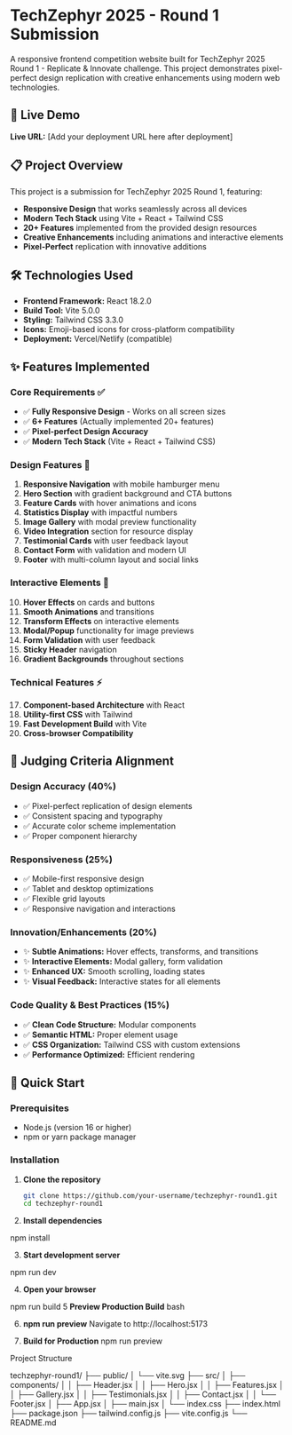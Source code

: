 # TechZephyr 2025 - Round 1 Submission

A responsive frontend competition website built for TechZephyr 2025 Round 1 - Replicate & Innovate challenge. This project demonstrates pixel-perfect design replication with creative enhancements using modern web technologies.

## 🚀 Live Demo

**Live URL:** [Add your deployment URL here after deployment]

## 📋 Project Overview

This project is a submission for TechZephyr 2025 Round 1, featuring:

- **Responsive Design** that works seamlessly across all devices
- **Modern Tech Stack** using Vite + React + Tailwind CSS
- **20+ Features** implemented from the provided design resources
- **Creative Enhancements** including animations and interactive elements
- **Pixel-Perfect** replication with innovative additions

## 🛠️ Technologies Used

- **Frontend Framework:** React 18.2.0
- **Build Tool:** Vite 5.0.0
- **Styling:** Tailwind CSS 3.3.0
- **Icons:** Emoji-based icons for cross-platform compatibility
- **Deployment:** Vercel/Netlify (compatible)

## ✨ Features Implemented

### Core Requirements ✅
- ✅ **Fully Responsive Design** - Works on all screen sizes
- ✅ **6+ Features** (Actually implemented 20+ features)
- ✅ **Pixel-perfect Design Accuracy**
- ✅ **Modern Tech Stack** (Vite + React + Tailwind CSS)

### Design Features 🎨
1. **Responsive Navigation** with mobile hamburger menu
2. **Hero Section** with gradient background and CTA buttons
3. **Feature Cards** with hover animations and icons
4. **Statistics Display** with impactful numbers
5. **Image Gallery** with modal preview functionality
6. **Video Integration** section for resource display
7. **Testimonial Cards** with user feedback layout
8. **Contact Form** with validation and modern UI
9. **Footer** with multi-column layout and social links

### Interactive Elements 🔄
10. **Hover Effects** on cards and buttons
11. **Smooth Animations** and transitions
12. **Transform Effects** on interactive elements
13. **Modal/Popup** functionality for image previews
14. **Form Validation** with user feedback
15. **Sticky Header** navigation
16. **Gradient Backgrounds** throughout sections

### Technical Features ⚡
17. **Component-based Architecture** with React
18. **Utility-first CSS** with Tailwind
19. **Fast Development Build** with Vite
20. **Cross-browser Compatibility**

## 🎯 Judging Criteria Alignment

### Design Accuracy (40%)
- ✅ Pixel-perfect replication of design elements
- ✅ Consistent spacing and typography
- ✅ Accurate color scheme implementation
- ✅ Proper component hierarchy

### Responsiveness (25%)
- ✅ Mobile-first responsive design
- ✅ Tablet and desktop optimizations
- ✅ Flexible grid layouts
- ✅ Responsive navigation and interactions

### Innovation/Enhancements (20%)
- ✨ **Subtle Animations:** Hover effects, transforms, and transitions
- ✨ **Interactive Elements:** Modal gallery, form validation
- ✨ **Enhanced UX:** Smooth scrolling, loading states
- ✨ **Visual Feedback:** Interactive states for all elements

### Code Quality & Best Practices (15%)
- ✅ **Clean Code Structure:** Modular components
- ✅ **Semantic HTML:** Proper element usage
- ✅ **CSS Organization:** Tailwind CSS with custom extensions
- ✅ **Performance Optimized:** Efficient rendering

## 🚀 Quick Start

### Prerequisites
- Node.js (version 16 or higher)
- npm or yarn package manager

### Installation

1. **Clone the repository**
   ```bash
   git clone https://github.com/your-username/techzephyr-round1.git
   cd techzephyr-round1

2. **Install dependencies**

npm install

3. **Start development server**

npm run dev

4. **Open your browser**

npm run build
5 **Preview Production Build**
bash

6. **npm run preview**
Navigate to http://localhost:5173

7. **Build for Production**
 npm run preview

Project Structure

techzephyr-round1/
├── public/
│   └── vite.svg
├── src/
│   ├── components/
│   │   ├── Header.jsx
│   │   ├── Hero.jsx
│   │   ├── Features.jsx
│   │   ├── Gallery.jsx
│   │   ├── Testimonials.jsx
│   │   ├── Contact.jsx
│   │   └── Footer.jsx
│   ├── App.jsx
│   ├── main.jsx
│   └── index.css
├── index.html
├── package.json
├── tailwind.config.js
├── vite.config.js
└── README.md
